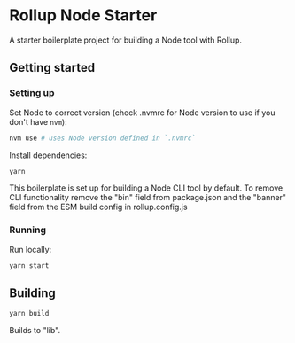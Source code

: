 # Rollup Node Starter

A starter boilerplate project for building a Node tool with Rollup.

## Getting started

### Setting up

Set Node to correct version (check .nvmrc for Node version to use if you don't have `nvm`):

```bash
nvm use # uses Node version defined in `.nvmrc`
```

Install dependencies:

```bash
yarn
```

This boilerplate is set up for building a Node CLI tool by default. To remove CLI functionality remove the "bin" field from package.json and the "banner" field from the ESM build config in rollup.config.js

### Running

Run locally:

```bash
yarn start
```

## Building

```bash
yarn build
```

Builds to "lib".
